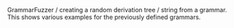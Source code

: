 GrammarFuzzer / creating a random derivation tree / string from a grammar.
This shows various examples for the previously defined grammars.
